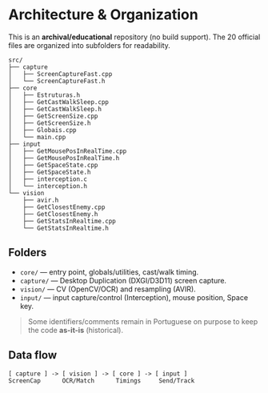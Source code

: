 # Architecture & Organization

This is an **archival/educational** repository (no build support). The 20 official files are organized into subfolders for readability.

```
src/
├── capture
│   ├── ScreenCaptureFast.cpp
│   └── ScreenCaptureFast.h
├── core
│   ├── Estruturas.h
│   ├── GetCastWalkSleep.cpp
│   ├── GetCastWalkSleep.h
│   ├── GetScreenSize.cpp
│   ├── GetScreenSize.h
│   ├── Globais.cpp
│   └── main.cpp
├── input
│   ├── GetMousePosInRealTime.cpp
│   ├── GetMousePosInRealTime.h
│   ├── GetSpaceState.cpp
│   ├── GetSpaceState.h
│   ├── interception.c
│   └── interception.h
└── vision
    ├── avir.h
    ├── GetClosestEnemy.cpp
    ├── GetClosestEnemy.h
    ├── GetStatsInRealtime.cpp
    └── GetStatsInRealtime.h
```

## Folders
- `core/` — entry point, globals/utilities, cast/walk timing.
- `capture/` — Desktop Duplication (DXGI/D3D11) screen capture.
- `vision/` — CV (OpenCV/OCR) and resampling (AVIR).
- `input/` — input capture/control (Interception), mouse position, Space key.

> Some identifiers/comments remain in Portuguese on purpose to keep the code **as-it-is** (historical).

## Data flow
```
[ capture ] -> [ vision ] -> [ core ] -> [ input ]
ScreenCap      OCR/Match      Timings     Send/Track
```
